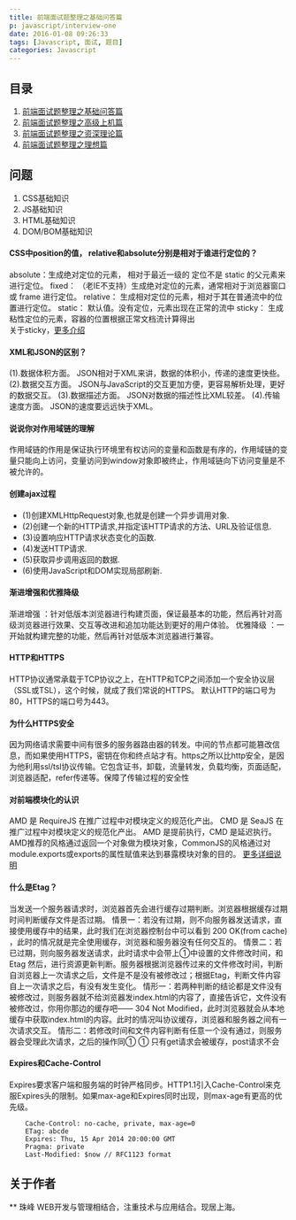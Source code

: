```yaml
---
title: 前端面试题整理之基础问答篇
p: javascript/interview-one
date: 2016-01-08 09:26:33
tags: [Javascript, 面试, 题目]
categories: Javascript
---
```


## 目录

1. [前端面试题整理之基础问答篇](/2016/01/08/javascript/interview-one/)
2. [前端面试题整理之高级上机篇](/2017/01/08/javascript/interview-two/)
3. [前端面试题整理之资深理论篇](/2018/01/08/javascript/interview-three/)
4. [前端面试题整理之理想篇](/2018/01/08/javascript/interview-four/)

<!--more-->

## 问题

1. CSS基础知识
2. JS基础知识
3. HTML基础知识
4. DOM/BOM基础知识

#### CSS中position的值， relative和absolute分别是相对于谁进行定位的？
absolute：生成绝对定位的元素， 相对于最近一级的 定位不是 static 的父元素来进行定位。
fixed： （老IE不支持）生成绝对定位的元素，通常相对于浏览器窗口或 frame 进行定位。
relative： 生成相对定位的元素，相对于其在普通流中的位置进行定位。
static： 默认值。没有定位，元素出现在正常的流中
sticky： 生成粘性定位的元素，容器的位置根据正常文档流计算得出  
关于sticky，[更多介绍](/2016/01/01/css/position-sticky/)

#### XML和JSON的区别？
(1).数据体积方面。
    JSON相对于XML来讲，数据的体积小，传递的速度更快些。
(2).数据交互方面。
    JSON与JavaScript的交互更加方便，更容易解析处理，更好的数据交互。
(3).数据描述方面。
    JSON对数据的描述性比XML较差。
(4).传输速度方面。
    JSON的速度要远远快于XML。

#### 说说你对作用域链的理解
作用域链的作用是保证执行环境里有权访问的变量和函数是有序的，作用域链的变量只能向上访问，变量访问到window对象即被终止，作用域链向下访问变量是不被允许的。

#### 创建ajax过程
+ (1)创建XMLHttpRequest对象,也就是创建一个异步调用对象.
+ (2)创建一个新的HTTP请求,并指定该HTTP请求的方法、URL及验证信息.
+ (3)设置响应HTTP请求状态变化的函数.
+ (4)发送HTTP请求.
+ (5)获取异步调用返回的数据.
+ (6)使用JavaScript和DOM实现局部刷新.


#### 渐进增强和优雅降级
渐进增强 ：针对低版本浏览器进行构建页面，保证最基本的功能，然后再针对高级浏览器进行效果、交互等改进和追加功能达到更好的用户体验。
优雅降级 ：一开始就构建完整的功能，然后再针对低版本浏览器进行兼容。


#### HTTP和HTTPS
HTTP协议通常承载于TCP协议之上，在HTTP和TCP之间添加一个安全协议层（SSL或TSL），这个时候，就成了我们常说的HTTPS。
默认HTTP的端口号为80，HTTPS的端口号为443。

#### 为什么HTTPS安全
因为网络请求需要中间有很多的服务器路由器的转发。中间的节点都可能篡改信息，而如果使用HTTPS，密钥在你和终点站才有。https之所以比http安全，是因为他利用ssl/tsl协议传输。它包含证书，卸载，流量转发，负载均衡，页面适配，浏览器适配，refer传递等。保障了传输过程的安全性

#### 对前端模块化的认识 
AMD 是 RequireJS 在推广过程中对模块定义的规范化产出。
CMD 是 SeaJS 在推广过程中对模块定义的规范化产出。
AMD 是提前执行，CMD 是延迟执行。
AMD推荐的风格通过返回一个对象做为模块对象，CommonJS的风格通过对module.exports或exports的属性赋值来达到暴露模块对象的目的。
[更多详细说明](/2015/01/01/javascript/modules-one/)

#### 什么是Etag？
当发送一个服务器请求时，浏览器首先会进行缓存过期判断。浏览器根据缓存过期时间判断缓存文件是否过期。
情景一：若没有过期，则不向服务器发送请求，直接使用缓存中的结果，此时我们在浏览器控制台中可以看到 200 OK(from cache) ，此时的情况就是完全使用缓存，浏览器和服务器没有任何交互的。
情景二：若已过期，则向服务器发送请求，此时请求中会带上①中设置的文件修改时间，和Etag
然后，进行资源更新判断。服务器根据浏览器传过来的文件修改时间，判断自浏览器上一次请求之后，文件是不是没有被修改过；根据Etag，判断文件内容自上一次请求之后，有没有发生变化。
情形一：若两种判断的结论都是文件没有被修改过，则服务器就不给浏览器发index.html的内容了，直接告诉它，文件没有被修改过，你用你那边的缓存吧—— 304 Not Modified，此时浏览器就会从本地缓存中获取index.html的内容。此时的情况叫协议缓存，浏览器和服务器之间有一次请求交互。
情形二：若修改时间和文件内容判断有任意一个没有通过，则服务器会受理此次请求，之后的操作同①
① 只有get请求会被缓存，post请求不会


#### Expires和Cache-Control
Expires要求客户端和服务端的时钟严格同步。HTTP1.1引入Cache-Control来克服Expires头的限制。如果max-age和Expires同时出现，则max-age有更高的优先级。

``` JS
    Cache-Control: no-cache, private, max-age=0
    ETag: abcde
    Expires: Thu, 15 Apr 2014 20:00:00 GMT
    Pragma: private
    Last-Modified: $now // RFC1123 format
```


## 关于作者
** 珠峰
WEB开发与管理相结合，注重技术与应用结合。现居上海。 

